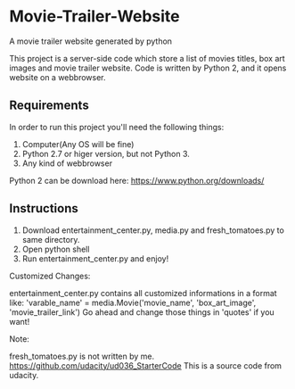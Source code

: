 # Movie-Trailer-Website
A movie trailer website generated by python

This project is a server-side code which store a list of movies titles, box art images and movie trailer website.
Code is written by Python 2, and it opens website on a webbrowser.

## Requirements

In order to run this project you'll need the following things:

1. Computer(Any OS will be fine)
2. Python 2.7 or higer version, but not Python 3.
3. Any kind of webbrowser

Python 2 can be download here: https://www.python.org/downloads/

## Instructions

1. Download entertainment_center.py, media.py and fresh_tomatoes.py to same directory.
2. Open python shell
3. Run entertainment_center.py and enjoy!

Customized Changes:

entertainment_center.py contains all customized informations in a format like:
'varable_name' = media.Movie('movie_name',
                             'box_art_image',
                             'movie_trailer_link')
Go ahead and change those things in 'quotes' if you want!

Note: 

fresh_tomatoes.py is not written by me.
https://github.com/udacity/ud036_StarterCode
This is a source code from udacity.
